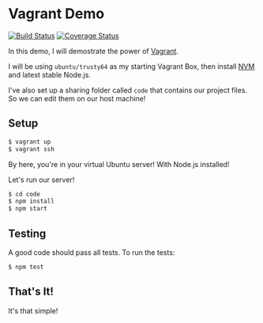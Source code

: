 # Vagrant Demo

[![Build Status](https://travis-ci.org/applefreak/vagrant-demo.svg?branch=master)](https://travis-ci.org/applefreak/vagrant-demo) [![Coverage Status](https://coveralls.io/repos/github/applefreak/vagrant-demo/badge.svg?branch=master)](https://coveralls.io/github/applefreak/vagrant-demo?branch=master)

In this demo, I will demostrate the power of [Vagrant](https://www.vagrantup.com/).

I will be using `ubuntu/trusty64` as my starting Vagrant Box, then install [NVM](https://github.com/creationix/nvm) and latest stable Node.js.

I've also set up a sharing folder called `code` that contains our project files. So we can edit them on our host machine!

## Setup

```bash
$ vagrant up
$ vagrant ssh
```

By here, you're in your virtual Ubuntu server! With Node.js installed!

Let's run our server!

```bash
$ cd code
$ npm install
$ npm start
```

## Testing

A good code should pass all tests. To run the tests:

```bash
$ npm test
```

## That's It!

It's that simple!
